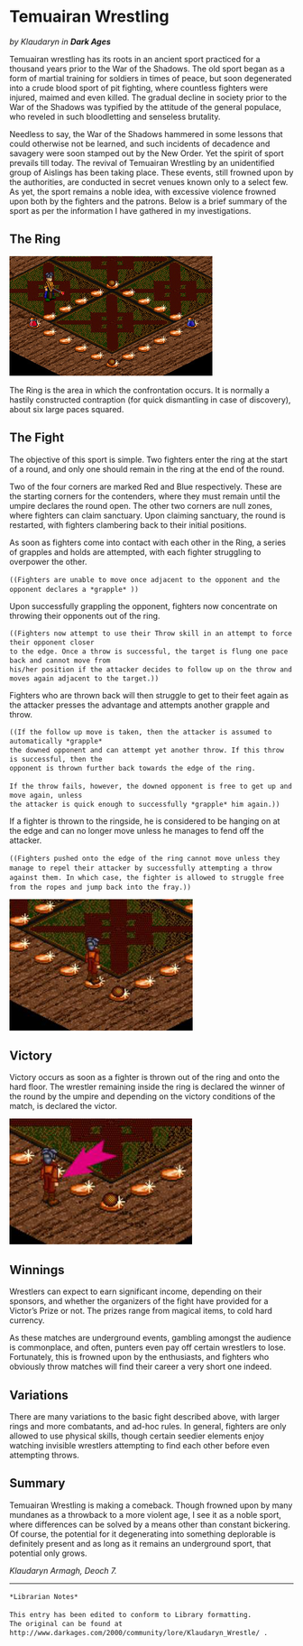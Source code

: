 # Temuairan Wrestling

_by Klaudaryn in_ ___Dark Ages___
 
Temuairan wrestling has its roots in an ancient sport practiced for a thousand years prior to the War of the Shadows. The old sport began as a form of martial training for soldiers in times of peace, but soon degenerated into a crude blood sport of pit fighting, where countless fighters were injured, maimed and even killed. The gradual decline in society prior to the War of the Shadows was typified by the attitude of the general populace, who reveled in such bloodletting and senseless brutality.
 
Needless to say, the War of the Shadows hammered in some lessons that could otherwise not be learned, and such incidents of decadence and savagery were soon stamped out by the New Order. Yet the spirit of sport prevails till today. The revival of Temuairan Wrestling by an unidentified group of Aislings has been taking place. These events, still frowned upon by the authorities, are conducted in secret venues known only to a select few. As yet, the sport remains a noble idea, with excessive violence frowned upon both by the fighters and the patrons. Below is a brief summary of the sport as per the information I have gathered in my investigations.
 
## The Ring
 
![](images/klaudaryn_wrestling_1.png)
 
The Ring is the area in which the confrontation occurs. It is normally a hastily constructed contraption (for quick dismantling in case of discovery), about six large paces squared.
 
## The Fight
 
The objective of this sport is simple. Two fighters enter the ring at the start of a round, and only one should remain in the ring at the end of the round.
 
Two of the four corners are marked Red and Blue respectively. These are the starting corners for the contenders, where they must remain until the umpire declares the round open. The other two corners are null zones, where fighters can claim sanctuary. Upon claiming sanctuary, the round is restarted, with fighters clambering back to their initial positions.
 
As soon as fighters come into contact with each other in the Ring, a series of grapples and holds are attempted, with each fighter struggling to overpower the other.
 
`((Fighters are unable to move once adjacent to the opponent and the opponent declares a *grapple* ))`
 
Upon successfully grappling the opponent, fighters now concentrate on throwing their opponents out of the ring.

```
((Fighters now attempt to use their Throw skill in an attempt to force their opponent closer 
to the edge. Once a throw is successful, the target is flung one pace back and cannot move from 
his/her position if the attacker decides to follow up on the throw and moves again adjacent to the target.))
```
 
Fighters who are thrown back will then struggle to get to their feet again as the attacker presses the advantage and attempts another grapple and throw.
 
```
((If the follow up move is taken, then the attacker is assumed to automatically *grapple* 
the downed opponent and can attempt yet another throw. If this throw is successful, then the 
opponent is thrown further back towards the edge of the ring.

If the throw fails, however, the downed opponent is free to get up and move again, unless 
the attacker is quick enough to successfully *grapple* him again.))
```

If a fighter is thrown to the ringside, he is considered to be hanging on at the edge and can no longer move unless he manages to fend off the attacker.
 
`((Fighters pushed onto the edge of the ring cannot move unless they manage to repel their attacker by successfully attempting a throw against them. In which case, the fighter is allowed to struggle free from the ropes and jump back into the fray.))`

![](images/klaudaryn_wrestling_2.png)

## Victory
 
Victory occurs as soon as a fighter is thrown out of the ring and onto the hard floor. The wrestler remaining inside the ring is declared the winner of the round by the umpire and depending on the victory conditions of the match, is declared the victor.
 
![](images/klaudaryn_wrestling_3.png)
 
## Winnings
 
Wrestlers can expect to earn significant income, depending on their sponsors, and whether the organizers of the fight have provided for a Victor’s Prize or not. The prizes range from magical items, to cold hard currency.
 
As these matches are underground events, gambling amongst the audience is commonplace, and often, punters even pay off certain wrestlers to lose. Fortunately, this is frowned upon by the enthusiasts, and fighters who obviously throw matches will find their career a very short one indeed.
 
## Variations
 
There are many variations to the basic fight described above, with larger rings and more combatants, and ad-hoc rules. In general, fighters are only allowed to use physical skills, though certain seedier elements enjoy watching invisible wrestlers attempting to find each other before even attempting throws.
 
## Summary
 
Temuairan Wrestling is making a comeback. Though frowned upon by many mundanes as a throwback to a more violent age, I see it as a noble sport, where differences can be solved by a means other than constant bickering. Of course, the potential for it degenerating into something deplorable is definitely present and as long as it remains an underground sport, that potential only grows.
 
_Klaudaryn Armagh, Deoch 7._

***

```
*Librarian Notes*

This entry has been edited to conform to Library formatting.
The original can be found at http://www.darkages.com/2000/community/lore/Klaudaryn_Wrestle/ .
```
